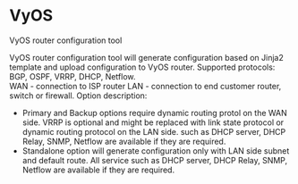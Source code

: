 # VyOS
VyOS router configuration tool 

VyOS router configuration tool will generate configuration based on Jinja2 template and upload configuration to VyOS router.
Supported protocols: BGP, OSPF, VRRP, DHCP, Netflow.  
WAN - connection to ISP router
LAN - connection to end customer router, switch or firewall.
Option description:
 - Primary and Backup options require dynamic routing protol on the WAN side. VRRP is optional and might be replaced with
  link state protocol or dynamic routing protocol on the LAN side.
 such as DHCP server, DHCP Relay, SNMP, Netflow are available if they are required.
 - Standalone option will generate configuration only with LAN side subnet and default route. All service
 such as DHCP server, DHCP Relay, SNMP, Netflow are available if they are required.
